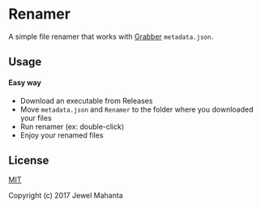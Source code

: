 # Renamer
A simple file renamer that works with [Grabber](https://github.com/lap00zza/Grabber) `metadata.json`.

## Usage
#### Easy way
* Download an executable from Releases
* Move `metadata.json` and `Renamer` to the folder where you downloaded your files
* Run renamer (ex: double-click)
* Enjoy your renamed files

## License
[MIT](https://github.com/lap00zza/Renamer/blob/master/LICENSE)

Copyright (c) 2017 Jewel Mahanta